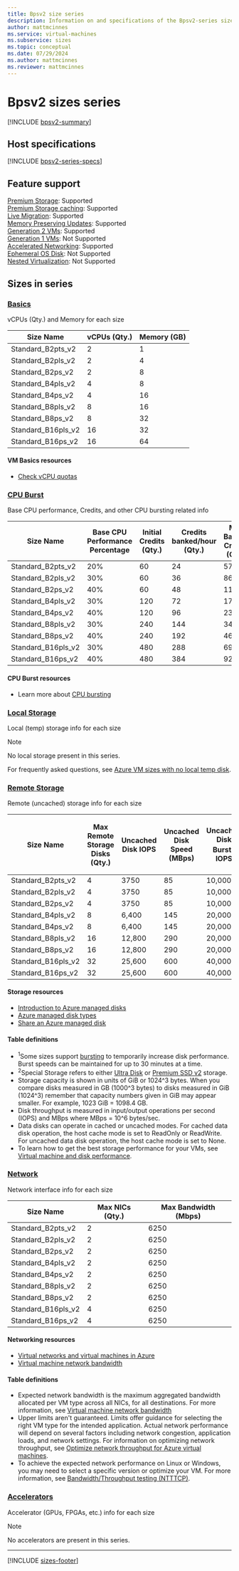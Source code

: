 ```yaml
---
title: Bpsv2 size series
description: Information on and specifications of the Bpsv2-series sizes
author: mattmcinnes
ms.service: virtual-machines
ms.subservice: sizes
ms.topic: conceptual
ms.date: 07/29/2024
ms.author: mattmcinnes
ms.reviewer: mattmcinnes
---
```


# Bpsv2 sizes series

[!INCLUDE [bpsv2-summary](./includes/bpsv2-series-summary.md)]

## Host specifications
[!INCLUDE [bpsv2-series-specs](./includes/bpsv2-series-specs.md)]

## Feature support
[Premium Storage](../../premium-storage-performance.md): Supported <br>[Premium Storage caching](../../premium-storage-performance.md): Supported <br>[Live Migration](../../maintenance-and-updates.md): Supported <br>[Memory Preserving Updates](../../maintenance-and-updates.md): Supported <br>[Generation 2 VMs](../../generation-2.md): Supported <br>[Generation 1 VMs](../../generation-2.md): Not Supported <br>[Accelerated Networking](../../../virtual-network/create-vm-accelerated-networking-cli.md): Supported <br>[Ephemeral OS Disk](../../ephemeral-os-disks.md): Not Supported <br>[Nested Virtualization](/virtualization/hyper-v-on-windows/user-guide/nested-virtualization): Not Supported <br>

## Sizes in series

### [Basics](#tab/sizebasic)

vCPUs (Qty.) and Memory for each size

| Size Name | vCPUs (Qty.) | Memory (GB) |
| --- | --- | --- |
| Standard_B2pts_v2 | 2 | 1 |
| Standard_B2pls_v2 | 2 | 4 |
| Standard_B2ps_v2 | 2 | 8 |
| Standard_B4pls_v2 | 4 | 8 |
| Standard_B4ps_v2 | 4 | 16 |
| Standard_B8pls_v2 | 8 | 16 |
| Standard_B8ps_v2 | 8 | 32 |
| Standard_B16pls_v2 | 16 | 32 |
| Standard_B16ps_v2 | 16 | 64 |

#### VM Basics resources
- [Check vCPU quotas](../../../virtual-machines/quotas.md)


### [CPU Burst](#tab/sizeburstdata)

Base CPU performance, Credits, and other CPU bursting related info

| Size Name | Base CPU Performance Percentage | Initial Credits (Qty.) | Credits banked/hour (Qty.) | Max Banked Credits (Qty.) |
| --- | --- | --- | --- | --- |
| Standard_B2pts_v2  | 20% | 60  | 24  | 576 |
| Standard_B2pls_v2  | 30% | 60  | 36  | 864 |
| Standard_B2ps_v2   | 40% | 60  | 48  | 1152 |
| Standard_B4pls_v2  | 30% | 120 | 72  | 1728 |
| Standard_B4ps_v2   | 40% | 120 | 96  | 2304 |
| Standard_B8pls_v2  | 30% | 240 | 144 | 3456 |
| Standard_B8ps_v2   | 40% | 240 | 192 | 4608 |
| Standard_B16pls_v2 | 30% | 480 | 288 | 6912 |
| Standard_B16ps_v2  | 40% | 480 | 384 | 9216 |

#### CPU Burst resources
- Learn more about [CPU bursting](../../b-series-cpu-credit-model/b-series-cpu-credit-model.md)

### [Local Storage](#tab/sizestoragelocal)

Local (temp) storage info for each size

> [!NOTE]
> No local storage present in this series.
>
> For frequently asked questions, see [Azure VM sizes with no local temp disk](../../azure-vms-no-temp-disk.yml).



### [Remote Storage](#tab/sizestorageremote)

Remote (uncached) storage info for each size

| Size Name | Max Remote Storage Disks (Qty.) | Uncached Disk IOPS | Uncached Disk Speed (MBps) | Uncached Disk Burst<sup>1</sup> IOPS | Uncached Disk Burst<sup>1</sup> Speed (MBps) | Uncached Special<sup>2</sup> Disk IOPS | Uncached Special<sup>2</sup> Disk Speed (MBps) | Uncached Burst<sup>1</sup> Special<sup>2</sup> Disk IOPS | Uncached Burst<sup>1</sup> Special<sup>2</sup> Disk Speed (MBps) |
| --- | --- | --- | --- | --- | --- | --- | --- | --- | --- |
| Standard_B2pts_v2 | 4 | 3750 | 85 | 10,000 | 960 |  |  |  |  |
| Standard_B2pls_v2 | 4 | 3750 | 85 | 10,000 | 960 |  |  |  |  |
| Standard_B2ps_v2 | 4 | 3750 | 85 | 10,000 | 960 |  |  |  |  |
| Standard_B4pls_v2 | 8 | 6,400 | 145 | 20,000 | 960 |  |  |  |  |
| Standard_B4ps_v2 | 8 | 6,400 | 145 | 20,000 | 960 |  |  |  |  |
| Standard_B8pls_v2 | 16 | 12,800 | 290 | 20,000 | 960 |  |  |  |  |
| Standard_B8ps_v2 | 16 | 12,800 | 290 | 20,000 | 960 |  |  |  |  |
| Standard_B16pls_v2 | 32 | 25,600 | 600 | 40,000 | 960 |  |  |  |  |
| Standard_B16ps_v2 | 32 | 25,600 | 600 | 40,000 | 960 |  |  |  |  |

#### Storage resources
- [Introduction to Azure managed disks](../../../virtual-machines/managed-disks-overview.md)
- [Azure managed disk types](../../../virtual-machines/disks-types.md)
- [Share an Azure managed disk](../../../virtual-machines/disks-shared.md)

#### Table definitions
- <sup>1</sup>Some sizes support [bursting](../../disk-bursting.md) to temporarily increase disk performance. Burst speeds can be maintained for up to 30 minutes at a time.
- <sup>2</sup>Special Storage refers to either [Ultra Disk](../../../virtual-machines/disks-enable-ultra-ssd.md) or [Premium SSD v2](../../../virtual-machines/disks-deploy-premium-v2.md) storage.
- Storage capacity is shown in units of GiB or 1024^3 bytes. When you compare disks measured in GB (1000^3 bytes) to disks measured in GiB (1024^3) remember that capacity numbers given in GiB may appear smaller. For example, 1023 GiB = 1098.4 GB.
- Disk throughput is measured in input/output operations per second (IOPS) and MBps where MBps = 10^6 bytes/sec.
- Data disks can operate in cached or uncached modes. For cached data disk operation, the host cache mode is set to ReadOnly or ReadWrite. For uncached data disk operation, the host cache mode is set to None.
- To learn how to get the best storage performance for your VMs, see [Virtual machine and disk performance](../../../virtual-machines/disks-performance.md).


### [Network](#tab/sizenetwork)

Network interface info for each size

| Size Name | Max NICs (Qty.) | Max Bandwidth (Mbps) |
| --- | --- | --- |
| Standard_B2pts_v2 | 2 | 6250 |
| Standard_B2pls_v2 | 2 | 6250 |
| Standard_B2ps_v2 | 2 | 6250 |
| Standard_B4pls_v2 | 2 | 6250 |
| Standard_B4ps_v2 | 2 | 6250 |
| Standard_B8pls_v2 | 2 | 6250 |
| Standard_B8ps_v2 | 2 | 6250 |
| Standard_B16pls_v2 | 4 | 6250 |
| Standard_B16ps_v2 | 4 | 6250 |

#### Networking resources
- [Virtual networks and virtual machines in Azure](../../../virtual-network/network-overview.md)
- [Virtual machine network bandwidth](../../../virtual-network/virtual-machine-network-throughput.md)

#### Table definitions
- Expected network bandwidth is the maximum aggregated bandwidth allocated per VM type across all NICs, for all destinations. For more information, see [Virtual machine network bandwidth](../../../virtual-network/virtual-machine-network-throughput.md)
- Upper limits aren't guaranteed. Limits offer guidance for selecting the right VM type for the intended application. Actual network performance will depend on several factors including network congestion, application loads, and network settings. For information on optimizing network throughput, see [Optimize network throughput for Azure virtual machines](../../../virtual-network/virtual-network-optimize-network-bandwidth.md). 
-  To achieve the expected network performance on Linux or Windows, you may need to select a specific version or optimize your VM. For more information, see [Bandwidth/Throughput testing (NTTTCP)](../../../virtual-network/virtual-network-bandwidth-testing.md).

### [Accelerators](#tab/sizeaccelerators)

Accelerator (GPUs, FPGAs, etc.) info for each size

> [!NOTE]
> No accelerators are present in this series.

---

[!INCLUDE [sizes-footer](../includes/sizes-footer.md)]
